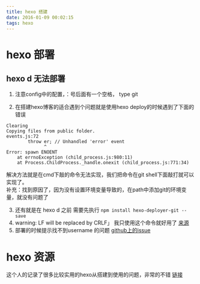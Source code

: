 ```yaml
---
title: hexo 搭建
date: 2016-01-09 00:02:15
tags: hexo
---
```


# hexo 部署
## hexo d 无法部署
1. 注意config中的配置，：号后面有一个空格， type git 

2. 在搭建hexo博客的适合遇到个问题就是使用hexo deploy的时候遇到了下面的错误
```
Clearing
Copying files from public folder.
events.js:72
        throw er; // Unhandled 'error' event
              ^
Error: spawn ENOENT
    at errnoException (child_process.js:980:11)
    at Process.ChildProcess._handle.onexit (child_process.js:771:34)
```
解决方法就是在cmd下敲的命令无法实现，我们把命令在git shell下面敲打就可以实现了。  
补充：找到原因了，因为没有设置环境变量导致的，在path中添加git的环境变量，就没有问题了

3. 还有就是在 hexo d 之前 需要先执行 `npm install hexo-deployer-git --save`
4. warning: LF will be replaced by CRLF」  我只使用这个命令就好用了  [来源](http://www.reeoo.co/archives/AboutHexo.html)
5. 部署的时候提示找不到username 的问题 [github上的issue](https://github.com/hexojs/hexo/issues/3043)

# hexo 资源

这个人的记录了很多比较实用的hexo从搭建到使用的问题，非常的不错 [链接](http://zipperary.com/categories/hexo/)